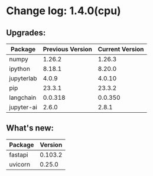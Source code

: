 # Change log: 1.4.0(cpu)

## Upgrades: 

Package | Previous Version | Current Version
---|---|---
numpy|1.26.2|1.26.3
ipython|8.18.1|8.20.0
jupyterlab|4.0.9|4.0.10
pip|23.3.1|23.3.2
langchain|0.0.318|0.0.350
jupyter-ai|2.6.0|2.8.1

## What's new: 

Package | Version 
---|---
fastapi|0.103.2
uvicorn|0.25.0
